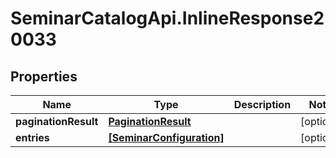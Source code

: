 # SeminarCatalogApi.InlineResponse20033

## Properties
Name | Type | Description | Notes
------------ | ------------- | ------------- | -------------
**paginationResult** | [**PaginationResult**](PaginationResult.md) |  | [optional] 
**entries** | [**[SeminarConfiguration]**](SeminarConfiguration.md) |  | [optional] 


